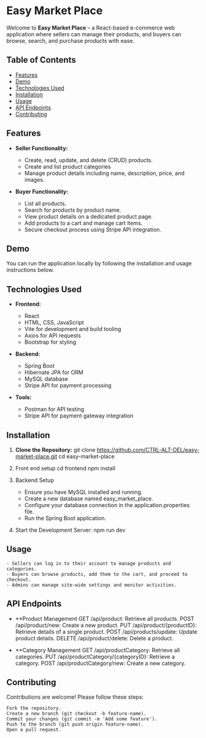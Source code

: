 # Easy Market Place

Welcome to **Easy Market Place** – a React-based e-commerce web application where sellers can manage their products, and buyers can browse, search, and purchase products with ease.

## Table of Contents

- [Features](#features)
- [Demo](#demo)
- [Technologies Used](#technologies-used)
- [Installation](#installation)
- [Usage](#usage)
- [API Endpoints](#api-endpoints)
- [Contributing](#contributing)

## Features

- **Seller Functionality:**
  - Create, read, update, and delete (CRUD) products.
  - Create and list product categories
  - Manage product details including name, description, price, and images.
  
- **Buyer Functionality:**
  - List all products.
  - Search for products by product name.
  - View product details on a dedicated product page.
  - Add products to a cart and manage cart items.
  - Secure checkout process using Stripe API integration.


## Demo

You can run the application locally by following the installation and usage instructions below.

## Technologies Used

- **Frontend:**
  - React
  - HTML, CSS, JavaScript
  - Vite for development and build tooling
  - Axios for API requests
  - Bootstrap for styling
  
- **Backend:**
  - Spring Boot
  - Hibernate JPA for ORM
  - MySQL database
  - Stripe API for payment processing

- **Tools:**
  - Postman for API testing
  - Stripe API for payment gateway integration

## Installation

1. **Clone the Repository:**
   git clone https://github.com/CTRL-ALT-DEL/easy-market-place.git
   cd easy-market-place

2. Front end setup
   cd frontend
   npm install

3. Backend Setup
    - Ensure you have MySQL installed and running.
    - Create a new database named easy_market_place.
    - Configure your database connection in the application.properties file.
    - Run the Spring Boot application.

4. Start the Development Server:
     npm run dev

## Usage
    - Sellers can log in to their account to manage products and categories.
    - Buyers can browse products, add them to the cart, and proceed to checkout.
    - Admins can manage site-wide settings and monitor activities.

## API Endpoints
- **Product Management
GET /api/product: Retrieve all products.
POST /api/product/new: Create a new product.
PUT /api/product/{productID}: Retrieve details of a single product.
POST /api/products/update: Update product details.
DELETE /api/product/delete: Delete a product.

- **Category Management
GET /api/productCategory: Retrieve all categories.
PUT /api/productCategory/{categoryID}: Retrieve a category.
POST /api/productCategory/new: Create a new category.

## Contributing
Contributions are welcome! Please follow these steps:

    Fork the repository.
    Create a new branch (git checkout -b feature-name).
    Commit your changes (git commit -m 'Add some feature').
    Push to the branch (git push origin feature-name).
    Open a pull request.
 
